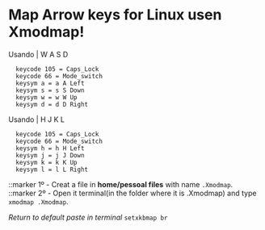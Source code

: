 # Map Arrow keys for Linux  usen Xmodmap!



<section>

  Usando | W A S D
```
  keycode 105 = Caps_Lock
  keycode 66 = Mode_switch  
  keysym a = a A Left
  keysym s = s S Down
  keysym w = w W Up
  keysym d = d D Right
```  
  Usando | H J K L
```
  keycode 105 = Caps_Lock
  keycode 66 = Mode_switch  
  keysym h = h H Left
  keysym j = j J Down
  keysym k = k K Up
  keysym l = l L Right
```

::marker 1º - Creat a file in <b>home/pessoal files</b> with name ```.Xmodmap```.<br>
::marker 2º - Open it terminal(in the folder where it is .Xmodmap) and type ```xmodmap .Xmodmap```.<br>


<i>Return to default paste in terminal</i> ```setxkbmap br``` 
  
</section>

